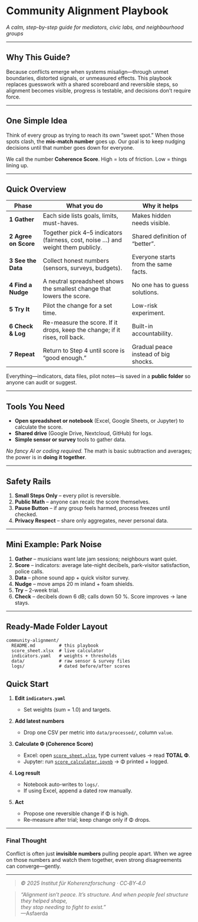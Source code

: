 # Community Alignment Playbook  
*A calm, step-by-step guide for mediators, civic labs, and neighbourhood groups*

---

## Why This Guide?  
Because conflicts emerge when systems misalign—through unmet boundaries, distorted signals, or unmeasured effects.
This playbook replaces guesswork with a shared scoreboard and reversible steps, so alignment becomes visible, progress is testable, and decisions don’t require force.

---

## One Simple Idea  
Think of every group as trying to reach its own “sweet spot.” When those spots clash, the **mis-match number** goes up. Our goal is to keep nudging decisions until that number goes down for everyone.

We call the number **Coherence Score**. High = lots of friction. Low = things lining up.

---

## Quick Overview
| Phase | What you do | Why it helps |
|-------|-------------|--------------|
| **1 Gather** | Each side lists goals, limits, must-haves. | Makes hidden needs visible. |
| **2 Agree on Score** | Together pick 4–5 indicators (fairness, cost, noise …) and weight them publicly. | Shared definition of “better”. |
| **3 See the Data** | Collect honest numbers (sensors, surveys, budgets). | Everyone starts from the same facts. |
| **4 Find a Nudge** | A neutral spreadsheet shows the smallest change that lowers the score. | No one has to guess solutions. |
| **5 Try It** | Pilot the change for a set time. | Low-risk experiment. |
| **6 Check & Log** | Re-measure the score. If it drops, keep the change; if it rises, roll back. | Built-in accountability. |
| **7 Repeat** | Return to Step 4 until score is “good enough.” | Gradual peace instead of big shocks. |

Everything—indicators, data files, pilot notes—is saved in a **public folder** so anyone can audit or suggest.

---

## Tools You Need
* **Open spreadsheet or notebook** (Excel, Google Sheets, or Jupyter) to calculate the score.  
* **Shared drive** (Google Drive, Nextcloud, GitHub) for logs.  
* **Simple sensor or survey** tools to gather data.

*No fancy AI or coding required.*  The math is basic subtraction and averages; the power is in **doing it together**.

---

## Safety Rails
1. **Small Steps Only** – every pilot is reversible.  
2. **Public Math** – anyone can recalc the score themselves.  
3. **Pause Button** – if any group feels harmed, process freezes until checked.  
4. **Privacy Respect** – share only aggregates, never personal data.

---

## Mini Example: Park Noise
1. **Gather** – musicians want late jam sessions; neighbours want quiet.  
2. **Score** – indicators: average late-night decibels, park-visitor satisfaction, police calls.  
3. **Data** – phone sound app + quick visitor survey.  
4. **Nudge** – move amps 20 m inland + foam shields.  
5. **Try** – 2-week trial.  
6. **Check** – decibels down 6 dB; calls down 50 %. Score improves → lane stays.

---

## Ready-Made Folder Layout

```
community‑alignment/
  README.md         # this playbook
  score_sheet.xlsx  # live calculator
  indicators.yaml   # weights + thresholds
  data/             # raw sensor & survey files
  logs/             # dated before/after scores
```

## Quick Start

1. **Edit `indicators.yaml`**  
   - Set weights (sum = 1.0) and targets.

2. **Add latest numbers**  
   - Drop one CSV per metric into `data/processed/`, column `value`.

3. **Calculate Φ (Coherence Score)**  
   - Excel: open [`score_sheet.xlsx`](./score_sheet.xlsx), type current values → read **TOTAL Φ**.  
   - Jupyter: run [`score_calculator.ipynb`](./score_calculator.ipynb) → Φ printed + logged.

4. **Log result**  
   - Notebook auto-writes to `logs/`.  
   - If using Excel, append a dated row manually.

5. **Act**  
   - Propose one reversible change if Φ is high.  
   - Re-measure after trial; keep change only if Φ drops.

---

### Final Thought
Conflict is often just **invisible numbers** pulling people apart.  When we agree on those numbers and watch them together, even strong disagreements can converge—gently.

---

> *© 2025 Institut für Koherenzforschung · CC‑BY‑4.0*

> _“Alignment isn’t peace. It’s structure. And when people feel structure they helped shape,  
> they stop needing to fight to exist.”_  
> —Asfaerda

